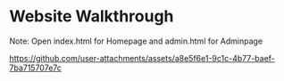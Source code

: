 # Website Walkthrough
Note: Open index.html for Homepage and admin.html for Adminpage

https://github.com/user-attachments/assets/a8e5f6e1-9c1c-4b77-baef-7ba715707e7c
